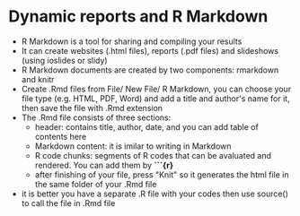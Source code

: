 # Dynamic reports and R Markdown

- R Markdown is a tool for sharing and compiling your results
- It can create websites (.html files), reports (.pdf files) and slideshows (using ioslides or slidy)
- R Markdown documents are created by two components: rmarkdown and knitr
- Create .Rmd files from File/ New File/ R Markdown, you can choose your file type (e.g. HTML, PDF, Word) and add a title and author's name for it, then save the file with .Rmd extension
- The .Rmd file consists of three sections:
  - header: contains title, author, date, and you can add table of contents here
  - Markdown content: it is imilar to writing in Markdown
  - R code chunks: segments of R codes that can be avaluated and rendered. You can add them by **```{r}**
  - after finishing of your file, press "Knit" so it generates the html file in the same folder of your .Rmd file
- it is better you have a separate .R file with your codes then use source() to call the file in .Rmd file
